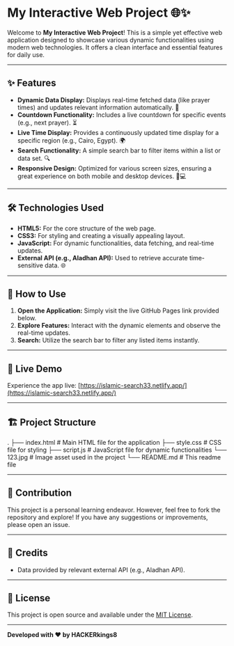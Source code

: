 
# My Interactive Web Project 🌐✨

Welcome to **My Interactive Web Project**! This is a simple yet effective web application designed to showcase various dynamic functionalities using modern web technologies. It offers a clean interface and essential features for daily use.

---

## ✨ Features

* **Dynamic Data Display:** Displays real-time fetched data (like prayer times) and updates relevant information automatically. 🕋
* **Countdown Functionality:** Includes a live countdown for specific events (e.g., next prayer). ⏳
* **Live Time Display:** Provides a continuously updated time display for a specific region (e.g., Cairo, Egypt). 🌍
* **Search Functionality:** A simple search bar to filter items within a list or data set. 🔍
* **Responsive Design:** Optimized for various screen sizes, ensuring a great experience on both mobile and desktop devices. 📱💻

---
## 🛠️ Technologies Used

* **HTML5:** For the core structure of the web page.
* **CSS3:** For styling and creating a visually appealing layout.
* **JavaScript:** For dynamic functionalities, data fetching, and real-time updates.
* **External API (e.g., Aladhan API):** Used to retrieve accurate time-sensitive data. 🌐

---

## 🚀 How to Use

1.  **Open the Application:** Simply visit the live GitHub Pages link provided below.
2.  **Explore Features:** Interact with the dynamic elements and observe the real-time updates.
3.  **Search:** Utilize the search bar to filter any listed items instantly.

---

## 🔗 Live Demo

Experience the app live:
[https://islamic-search33.netlify.app/](https://islamic-search33.netlify.app/)

---

## 🏗️ Project Structure

.
├── index.html          # Main HTML file for the application
├── style.css           # CSS file for styling
├── script.js           # JavaScript file for dynamic functionalities
└── 123.jpg             # Image asset used in the project
└── README.md           # This readme file


---

## 🤝 Contribution

This project is a personal learning endeavor. However, feel free to fork the repository and explore! If you have any suggestions or improvements, please open an issue.

---

## 🙏 Credits

* Data provided by relevant external API (e.g., Aladhan API).

---

## 📜 License

This project is open source and available under the [MIT License](https://opensource.org/licenses/MIT).

---

**Developed with ❤️ by HACKERkings8**
